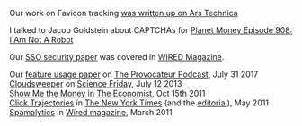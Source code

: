 Our work on Favicon tracking [was written up on Ars Technica](https://arstechnica.com/information-technology/2021/02/new-browser-tracking-hack-works-even-when-you-flush-caches-or-go-incognito/)

I talked to Jacob Goldstein about CAPTCHAs for [Planet Money Episode 908: I Am Not A Robot](https://www.npr.org/sections/money/2019/04/24/716854013/episode-908-i-am-not-a-robot)

Our [SSO security paper](papers/ghasemisharif2018osingle.pdf) was covered in [WIRED Magazine](https://www.wired.com/story/single-sign-on-facebook-google-apple/).

Our <a href="papers/snyder2016browser.pdf">feature usage paper</a> on <a href="https://provocateurpodcast.com/2017/07/31/chris-kanich-privacy-on-the-modern-web/">The Provocateur Podcast</a>, July 31 2017<br />
<a href="papers/cloudsweeper.pdf">Cloudsweeper</a> on <a href="http://www.sciencefriday.com/segment/07/12/2013/protecting-your-online-privacy.html">Science Friday</a>, July 12 2013<br />
      <a href="papers/show.me.the.money.pdf">Show Me the Money</a> in <a href="http://www.economist.com/node/21532263">The Economist</a>, Oct 15th 2011<br />
            <a href="papers/click.trajectories.pdf">Click Trajectories</a> in <a href="http://www.nytimes.com/2011/05/20/technology/20spam.html?_r=2">The New York Times</a> (and the <a href="http://www.nytimes.com/2011/05/29/opinion/29sun3.html">editorial</a>), May 2011<br />
                  <a href="papers/spamalytics.pdf">Spamalytics</a> in <a href="http://www.wired.com/magazine/2011/02/st_equation_spamprofits/">Wired magazine</a>, March 2011<br />

